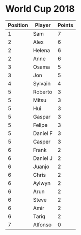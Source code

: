# World Cup 2018
Position | Player | Points
---------|------|-------
1|Sam|7
2|Alex|6
2|Helena|6
2|Anne|6
3|Osama|5
3|Jon|5
4|Sylvain|4
5|Roberto|3
5|Mitsu|3
5|Hui|3
5|Gaspar|3
5|Felipe|3
5|Daniel F|3
5|Casper|3
6|Frank|2
6|Daniel J|2
6|Juanjo|2
6|Chris|2
6|Aylwyn|2
6|Arun|2
6|Steve|2
6|Amir|2
6|Tariq|2
7|Alfonso|0
